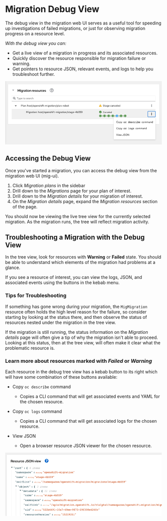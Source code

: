 # Migration Debug View

The debug view in the migration web UI serves as a useful tool for speeding up investigations of failed migrations, or just for observing migration progress on a resource level. 

_With the debug view you can:_
 - Get a live view of a migration in progress and its associated resources.
 - Quickly discover the resource responsible for migration failure or warning.
 - Get pointers to resource JSON, relevant events, and logs to help you troubleshoot further.


![Debug View](./screenshots/debugview/debug_view.png)


## Accessing the Debug View

Once you've started a migration, you can access the debug view from the migration web UI (mig-ui). 

1. Click _Migration plans_ in the sidebar
2. Drill down to the _Migrations_ page for your plan of interest.
3. Drill down to the _Migration details_ for your migration of interest.
4. On the _Migration details_ page, expand the _Migration resources_ section of the page.

You should now be viewing the live tree view for the currently selected migration. As the migration runs, the tree will reflect migration activity.

## Troubleshooting a Migration with the Debug View

In the tree view, look for resources with **Warning** or **Failed** state. You should be able to understand which elements of the migration had problems at a glance.

If you see a resource of interest, you can view the logs, JSON, and associated events using the buttons in the kebab menu.

### Tips for Troubleshooting

If something has gone wrong during your migration, the `MigMigration` resource often holds the high level reason for the failure, so consider starting by looking at the status there, and then observe the status of resources nested under the migration in the tree view.

If the migration is still running, the status information on the  _Migration details_ page will often give a tip of why the migration isn't able to proceed. Looking at this status, then at the tree view, will often make it clear what the problematic resource is.

### Learn more about resources marked with _Failed_ or _Warning_

Each resource in the debug tree view has a kebab button to its right which will have some combination of these buttons available:

- Copy `oc describe` command
	- Copies a CLI command that will get associated events and YAML for the chosen resource.

- Copy `oc logs` command
	- Copies a CLI command that will get associated logs for the chosen resource.

- View JSON
	- Open a browser resource JSON viewer for the chosen resource.


![Debug View JSON](./screenshots/debugview/debug_view_json.png)
